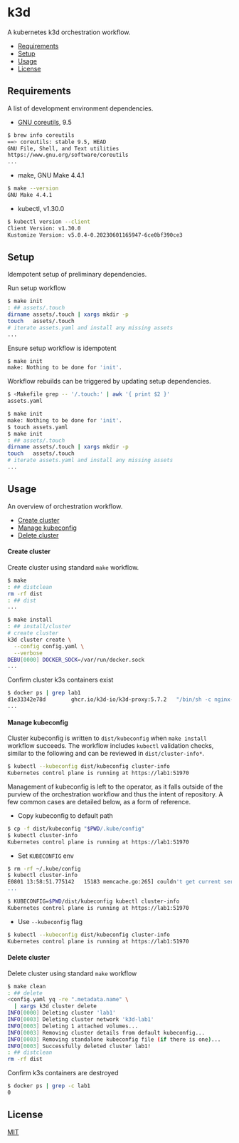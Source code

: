 # k3d

A kubernetes k3d orchestration workflow.

- [Requirements](#requirements)
- [Setup](#setup)
- [Usage](#usage)
- [License](#license)

## Requirements

A list of development environment dependencies.  

- [GNU coreutils](https://en.wikipedia.org/wiki/List_of_GNU_Core_Utilities_commands), 9.5
```sh
$ brew info coreutils
==> coreutils: stable 9.5, HEAD
GNU File, Shell, and Text utilities
https://www.gnu.org/software/coreutils
...
```

- make, GNU Make 4.4.1
```sh
$ make --version
GNU Make 4.4.1
```

- kubectl, v1.30.0
```sh
$ kubectl version --client
Client Version: v1.30.0
Kustomize Version: v5.0.4-0.20230601165947-6ce0bf390ce3
```

## Setup

Idempotent setup of preliminary dependencies. 

Run setup workflow

```sh
$ make init
: ## assets/.touch
dirname assets/.touch | xargs mkdir -p
touch   assets/.touch
# iterate assets.yaml and install any missing assets
...
```

Ensure setup workflow is idempotent

```sh
$ make init
make: Nothing to be done for 'init'.
```

Workflow rebuilds can be triggered by updating setup dependencies. 
```sh
$ <Makefile grep -- '/.touch:' | awk '{ print $2 }'
assets.yaml
```
```sh
$ make init
make: Nothing to be done for 'init'.
$ touch assets.yaml
$ make init
: ## assets/.touch
dirname assets/.touch | xargs mkdir -p
touch   assets/.touch
# iterate assets.yaml and install any missing assets
...
``` 

## Usage

An overview of orchestration workflow. 

- [Create cluster](#create-cluster)
- [Manage kubeconfig](#manage-kubeconfig)
- [Delete cluster](#delete-cluser)

#### Create cluster

Create cluster using standard `make` workflow. 

```sh
$ make 
: ## distclean
rm -rf dist
: ## dist
...
```
```sh
$ make install
: ## install/cluster
# create cluster
k3d cluster create \
  --config config.yaml \
  --verbose
DEBU[0000] DOCKER_SOCK=/var/run/docker.sock   
...
```

Confirm cluster k3s containers exist

```sh
$ docker ps | grep lab1
d1e33342e78d        ghcr.io/k3d-io/k3d-proxy:5.7.2   "/bin/sh -c nginx-pr…"   2 minutes ago       Up About a minute   80/tcp, 0.0.0.0:52772->6443/tcp   k3d-lab1-serverlb
...
```

#### Manage kubeconfig

Cluster kubeconfig is written to `dist/kubeconfig` when `make install` workflow succeeds. The  workflow includes `kubectl` validation checks, similar to the following and can be reviewed in `dist/cluster-info*`.

```sh
$ kubectl --kubeconfig dist/kubeconfig cluster-info
Kubernetes control plane is running at https://lab1:51970
```

Management of kubeconfig is left to the operator, as it falls outside of the purview of the orchestration workflow and thus the intent of repository. A few common cases are detailed below, as a form of reference. 

- Copy kubeconfig to default path
```sh
$ cp -f dist/kubeconfig "$PWD/.kube/config"
$ kubectl cluster-info
Kubernetes control plane is running at https://lab1:51970
```

- Set `KUBECONFIG` env
```sh
$ rm -rf ~/.kube/config
$ kubectl cluster-info
E0801 13:58:51.775142   15183 memcache.go:265] couldn't get current server API group list: Get "http://localhost:8080/api?timeout=32s": dial tcp [::1]:8080: connect: connection refused
...
```
```sh
$ KUBECONFIG=$PWD/dist/kubeconfig kubectl cluster-info
Kubernetes control plane is running at https://lab1:51970
```

- Use `--kubeconfig` flag
```sh
$ kubectl --kubeconfig dist/kubeconfig cluster-info
Kubernetes control plane is running at https://lab1:51970
```

#### Delete cluster

Delete cluster using standard `make` workflow

```sh
$ make clean
: ## delete
<config.yaml yq -re ".metadata.name" \
  | xargs k3d cluster delete
INFO[0000] Deleting cluster 'lab1'                      
INFO[0003] Deleting cluster network 'k3d-lab1'          
INFO[0003] Deleting 1 attached volumes...               
INFO[0003] Removing cluster details from default kubeconfig... 
INFO[0003] Removing standalone kubeconfig file (if there is one)... 
INFO[0003] Successfully deleted cluster lab1!           
: ## distclean
rm -rf dist
```

Confirm k3s containers are destroyed

```sh
$ docker ps | grep -c lab1
0
```
## License

[MIT](https://choosealicense.com/licenses/mit/)
